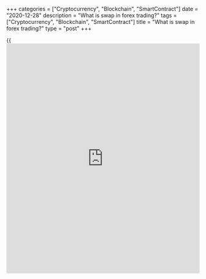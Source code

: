 +++
categories = ["Cryptocurrency", "Blockchain", "SmartContract"]
date = "2020-12-28"
description = "What is swap in forex trading?"
tags = ["Cryptocurrency", "Blockchain", "SmartContract"]
title = "What is swap in forex trading?"
type = "post"
+++

{{<iframe id="large-banner" src="https://www.bounty.group/#slide=13.0" width="100%" height="600" scrolling="no" style="border: 0px solid rgb(216, 221, 230); border-radius: 3px;">}}

2020-12-28

2020-12-28

What is a Swap in ForexArtem Parshin

Everyone trading on the exchange must know and understand what a swap
is. In my rather long professional career, I have come across many
situations where people lost entire deposits simply because they didn’t
know how swaps worked.

In other words, if you understand well what swap is and how it works,
you can protect yourself from unnecessary losses and even use swaps for
additional profit. This concept is as important as leverage.

The article covers the following subjects:

## What are swaps and how are they calculated?

Now let's figure out what fx swap is.

>  _ **Foreign exchange swap is the difference in the interest rates of
the banks issuing the two currencies, which is credited to or charged
from the account when the trading position is kept overnight.**_

The central banks of each country determine the key interest rate. This
is the rate at which the central bank lends to other banks. This rate
may change throughout the year. But its starting value is determined at
the first meeting of the central bank of the year.

On the foreign exchange market currency pairs are traded. Two different
currencies are involved in the transaction, and each of them has its own
interest rate.

The currency pair contains the base and the quote currency. The former
is the currency we buy and the latter is the currency we buy it with.

The base currency is also called the deposit currency. This is our
currency and the exchange uses it on a [daily](https://www.fintecher.org/2020/03/03/forex-trading-daily-strategy/) basis. Therefore it must
pay us a certain percentage for it.

The quote currency is also called the counter currency. It belongs to
the bank and we borrow it from the bank. Therefore we pay interest to
the bank for the use of its currency, like with a consumer loan.

A swap is negative when you pay it or positive when it is paid to you.

If there is a negative swap (with a minus sign), its crediting to your
trading account will end when you withdraw the funds (points). If the
difference in the interest rates gives a positive swap, the money will
not be withdrawn from your account, but rather a certain number of
points will be credited.

Thus, if the client has an open position at the close of the New York
trading session, a currency swap operation is enforced. This means the
position is simultaneously closed and opened for the new day. But on the
client's account there is no actual closing and opening. Rather the
credited or charged interest is simply displayed.

However, there is a day when this operation is tripled. This is called a
triple swap day. For forex currency pairs, this is Wednesday to Thursday
night. This is because settlements on the exchange for a position open
on Wednesday are made on Friday. Therefore, the calculations for the
position carried over from Wednesday to Thursday are done for the next
day. And the next business day after Friday is Monday. This adds up to 3
days.

Swap in trading is different for each instrument. It wouldn’t be
convenient to constantly calculate them, so brokers provide special swap
tables. My broker has a swap table you can use [here][1].

### How to calculate swap in forex?

In order to understand when we pay swap and when it is paid to us, let's
talk about how is swap calculated in forex when buying or selling:

There is a simple formula, as shown above. The most important parameter
of this formula is the rates of the central banks, or rather the
difference in the interest rates of the base and quote currencies.

For example, let’s compare rates for the [EURUSD][2] currency pair. The
ECB rate is now at 0% (loans are effectively free), and the Fed rate is
set at 0.25%.

So if we buy a currency pair, we must subtract the quote currency rate
from the base currency rate: **0 - 0.25 = -0.25**. This means when
buying this pair, the difference in rates is negative, and therefore the
swap will be negative.

But when selling a pair, on the contrary, we need to subtract the base
currency from the quote currency: **0.25 - 0 = 0.25**. The swap will be
positive.

This operation only gives us the positive or negative sign of the swap
(which means either you pay or get paid). If we want to calculate the
swap value itself, we need to substitute all the values ​​into the
formula.

Today almost no one uses the formula to calculate the swap anymore.
Traders either look it up in tables or find it using an fx swap
calculator.

Every reliable broker has such a calculator on their [website](https://www.playgroundfx.com/blog/website-for-forex-trading/). I gave you
an example of my broker's calculator above.

## FX Swaps and Cross Currency Swaps

As I said above, there are several types of swaps. Now let's take a look
at the difference between the three main types of swaps.

### Forex swap

Fx swap is the difference between the interest rates of the banks of the
two currencies in a pair, which is credited or charged when an open
position is carried overnight.

### Cross currency swap

 **A cross currency swap is a foreign exchange transaction that combines
the purchase or sale of a currency on a spot basis with the simultaneous
sale (or purchase) of the same currency for a specified period on a
forward basis. This means the trader performs a combination of two
opposite conversion transactions for the same amount, but with different
value dates.**

This is the official definition. Now let me explain it in simple [terms](https://www.fintechee.com/terms/):

A cross currency swap on Forex is a situation that occurs when two
companies participating in trades on the foreign exchange market enter
into an agreement with each other. Within this agreement they sell each
other the same amount in different currencies based on their current
exchange rate immediately after the swap operation itself. After a
predetermined period, which they have set under the forward contract,
they sell these amounts back to each other in accordance with their
exchange rate under the forward contract.

### Currency interest rate swap on Forex

A currency interest rate swap on Forex is a simple interest rate swap
that is carried out with different currencies.

Despite the fact that this operation is typical for large financial
institutions, it also occurs in everyday life.

For example, you have a loan in foreign currency. The only option for
you is to take out a new loan to cover the old one. But taking a new
loan in foreign currency is a bad option as the stakes are high. But in
local currency they are acceptable. At the same time, you happen to have
a friend overseas with similar problems. So you take out a loan in your
local currency, and he takes out one in his local currency, which is
foreign for you. And then you simply exchange these amounts. As a
result, you pay interest on his loan, and he does on yours. Everyone
wins and you both saved on the interest.

To help you understand the difference between the different types of
currency swaps, I have made a comparison table:

## How a Currency Swap Works - FX Swap Examples

Now let's take a closer look at how foreign exchange swap works.

I have already mentioned this above. At its core, Fx swap is the
difference in the interest rates of the central banks of the two
countries whose currencies are represented in the pair.

Above, I gave you the formula to calculate the base swap rate. The main
parameters of this formula are basically unchanged during the year. And
for some currencies, even for several years.

The main parameters are the values ​​of interest rates. Except for the
current year 2020, changes in interest rates are not frequent. This
happens once a year at best.

The variable parameters are the markup and the quote of the currency
pair. These parameters can change even more often than once a day.
Therefore, if we want to know the exact value of the swap, we need to
constantly recalculate the value using a formula or a special
calculator.

In addition to being positive and negative, swaps can also be long and
short. In other words, a buy swap and a sell swap.

In my broker's swap table, it looks like this:

These values ​​in the red columns indicate the swap value in points per
one full lot, which will be credited to or charged from the trader's
account if there is an open position. In other words, if we have an open
position to buy the [AUDUSD][3] currency pair, when we carry it
overnight a swap short is applied to our position, which is equal to
-3.216 points. If we have an open position to buy this pair, Swap Long
will be applied, and it will be equal to -3.816 points.

The largest swap value is usually associated with exotic currency pairs
such as usdrub.

If you need to know the swap just before opening the position, you can
use the contract specification table:

The situation with swaps will be slightly different for the euro/dollar
currency pair. The buy swap will be -6.036 pips. In other words, an
amount equal to this value per lot will be charged from your account.
But the sell swap is equal to 0.392 points. A positive sign means that
this value will be credited to your account. So you can actually earn
money on a swap.

I have already explained why swaps can be positive and negative. It's
all about the difference in interest rates. If the interest rates of the
central banks of currencies differ greatly, then the swap sign will be
different when buying and selling.

### Calculating the swap fees on a short position

Now let's take a closer look at how the total swap value is calculated
on Forex for a sell trade in the [EURUSD][2] currency pair.

  *  **SWAP (short)** = (Lot * (quote currency rate - base currency rate - markup) / 100) * current quote / number of days in a year.

However, it should be noted that the value will not be entirely accurate
since we do not know the exact markup value.

If we open a position of 1 lot with the current quote at 1.19626 and
markup at, for example, 0.20%, the swap size will be:

  *  **SWAP(short)** = (100 000 *(0.25 - (0.0 - 0.20)/100) * 1.19626/365 = 0.163 EUR with an incorrect markup value.

If you perform this operation using a calculator on the broker's
[website](https://www.playgroundfx.com/blog/website-for-forex-trading/), you get 0.376 USD, so the difference is only in the markup
value.

### Swap on a long position

Now let's look at how the total swap value is calculated for a buy trade
in the [EURUSD][2] currency pair.

  *  **SWAP (long)** = (Lot * (base currency rate - quote currency rate - markup) / 100) * current quote / number of days in a year.

However, it should be noted that the value will not be entirely accurate
since we do not know the exact markup value.

If we open a position of 1 lot with the current quote at 1.19626 and
markup at, for example, 0.20%, the swap size will be:

  *  **SWAP (long)** = (100,000 * (0.0 - (0.25 + 0.20) / 100) * 1.19626 / 365 = -1.474 EUR with an incorrect markup value.

If you perform this operation using a calculator on the broker's
[website](https://www.playgroundfx.com/blog/website-for-forex-trading/), you get -6.036 USD, so the value of the broker's markup for a
short trade is significantly different.

## Can I make money from swap in Forex trading?

After traders learn that they can actually earn on swap in Forex, they
start to look for currency pairs with positive swap. And there are
enough of them, but with one caveat. There are no pairs where all swaps
are positive, but there are pairs where the swap is positive depending
on the type of operation.

Below, I have listed the currency pairs with positive swap in Forex.
Under certain conditions, we can earn on swaps trading these pairs.

At the moment, this is the entire list of instruments with positive
swaps that my broker provides. However their number may vary depending
on market conditions. For example, if one of the central banks changes
their interest rate or your broker changes the markup value.

In general, if you know that a country has a negative interest rate,
this is the sign that a positive Fx swap may appear in currency pairs
containing the currency of this country. However, traders should
remember that a small positive swap in Forex will be easily eaten up by
a spread.

But even if such situations are rare, there are some very simple Forex
[trading strategies](https://www.fintechee.com/forex-trading-strategies/) to earn on swaps and interest rate differences.

### Carry Trade

The most popular trading strategy for making money on swaps is, of
course, the carry trade.

The principle of the strategy is to find the largest difference in
interest rates of different countries. After that, we group the currency
pairs that include the currencies of these countries and find a currency
pair where the swap in one direction is greater than in the others.

After a quick look, I have highlighted the [CADCHF][4] currency pair.
Forex buy swap on it is 0.528 points. Therefore, if we buy this currency
pair, we will be making money on a positive swap. Since the position
must be held for a long time to make a profit, we need to analyze the
global chart for growth prospects. This particular pair has a growth
potential. Now all that remains is to buy and wait, making a profit from
the growth of the rate and a positive swap. However, the strategy
requires that we keep the position open for quite a long time.

### SWAP AND FLY

There is another strategy that resembles the previous one - Swap and
Fly. The strategy appeared after most brokers began to provide the
trailing stop option.

We choose an instrument similarly to the first strategy. After we’ve
found the pair, we need to find a pattern that’s highly likely to be
realized. Candlestick patterns are used more often, but geometric
patterns will also work. In our case, this is a flag pattern, after
which we expect growth. _ **It’s important not to use mathematical
indicators.**_

After that, order levels are placed with standard rules, which makes the
ratio approximately 1:1. After the price starts to grow and goes above
the entry point, you need to move Stop Loss to breakeven, I.e. the
opening level. And that's it. Then you just keep the position until the
stop loss is triggered. Of course, you can use a trailing stop and also
increase your profit by the exchange rate difference. But this is not
the essence of the strategy.

The essence of the strategy is to make money on a positive swap. In our
case, it is equal to 0.834 points for a buy position. For a 1 lot trade,
it’s about 80 cents. If we can maintain the position for a month, when
closed by stop loss there will be no exchange rate difference, but the
swap will bring us **21 * 0.8 = 16.8** dollars.

### CURRENCY FUTURES STRATEGY

There is another good strategy. I sometimes use it myself. The essence
of the strategy is to create an ordinary locked position but with
different types of contracts. You know that besides currency pairs,
there are also futures, [options](https://www.fixpro.org/post/options-liquidity/), CFDs, and many other contracts. So,
futures are essentially no different from a currency pair. Their most
important difference is the absence of a swap. Did you already guess
what I'm getting at?

Exactly. I create a locked structure by buying a currency pair with a
positive buy swap on the Forex market and at the same time selling
futures for the same currency pair on another exchange. The currency
pair and futures quotes are usually the same, as are the fluctuations.
Therefore, wherever the price goes, I will always have 0 because one
side is bought and the other is sold.

The profit will be formed from the positive swap on Forex. Of course,
there are nuances, such as the size of the spread and the commission.
But you can always account for them in the strategy and compensate
either by the duration of the position or by a short-term play on price
fluctuations.

If you want to know more strategies for making money on swaps, I
recommend that you get specialized training from your broker.

## What is swap fee in forex - islamic accounts

Brokers also have special swap-free accounts. They are also called
Islamic accounts. An Islamic account is a trading account that does not
charge any fees in the form of interest. According to the laws of Islam,
Muslims are prohibited from receiving or giving interest on any kind of
activity. So Islamic accounts were created in order for Muslims to be
able to use the services of the Forex brokers.

Despite the fact that this type of account was created for Muslims,
anyone can open it now. In order to open an Islamic account for
yourself, you need to submit an application to your broker.

However, we all understand that brokers are not charity organizations.
And if the account is swap-free, the broker will get their money in
other ways. Usually this means larger spreads or a fixed commission per
trade.

## Conclusion

The topic of swap is quite important on the exchange. Many large
[investor](https://www.fintechee.com/tutorial-for-forex-trading/investor-mode/)s make money not on the difference in exchange rates, but rather
on the difference in interest rates. In the Forex market, most traders
view swaps as another type of commission that brokers use to get rich.
But if you understand how swap works, you can turn it from an enemy into
a reliable ally that will bring you profit regardless of exchange rate
fluctuations.

## Price chart of EURUSD in real time mode

The content of this article reflects the author’s opinion and does not
necessarily reflect the official position of LiteForex. The material
published on this page is provided for informational purposes only and
should not be considered as the provision of investment advice for the
purposes of Directive 2004/39/EC.

Rate this article:

{{value}}

( {{count}} {{title}} )

   1. liteforex.com/trading/trading-instruments/currency/
   2. my.liteforex.com/trading/chart?symbol=EURUSD
   3. my.liteforex.com/trading/chart?symbol=AUDUSD
   4. my.liteforex.com/trading/chart?symbol=CADCHF